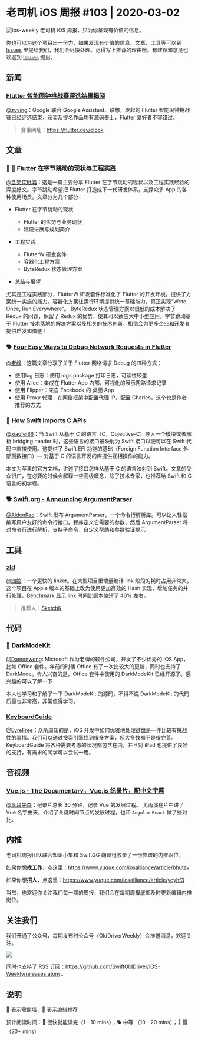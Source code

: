 # 老司机 iOS 周报 #103 | 2020-03-02

![ios-weekly](https://github.com/SwiftOldDriver/iOS-Weekly/blob/master/assets/ios-weekly.png?raw=true)
老司机 iOS 周报，只为你呈现有价值的信息。

你也可以为这个项目出一份力，如果发现有价值的信息、文章、工具等可以到 [Issues](https://github.com/SwiftOldDriver/iOS-Weekly/issues) 里提给我们，我们会尽快处理。记得写上推荐的理由哦。有建议和意见也欢迎到 [Issues](https://github.com/SwiftOldDriver/iOS-Weekly/issues) 提出。

## 新闻

### [Flutter 智能闹钟挑战赛评选结果揭晓](https://medium.com/flutter/its-time-the-flutter-clock-contest-results-dcebe2eb3957)

[@zvving](https://github.com/zvving)：Google 联合 Google Assistant、联想，发起的 Flutter 智能闹钟挑战赛已经评选结束，获奖及提名作品均有源码奉上，Flutter 爱好者不容错过。

> 赛事网址：<https://flutter.dev/clock>

## 文章

### 🌟 🐢 [Flutter 在字节跳动的现状与工程实践](https://mp.weixin.qq.com/s?__biz=MzUxMzcxMzE5Ng==&mid=2247493836&idx=1&sn=979792491d0abe803c0f00ed412fb0de&chksm=f9525d8fce25d499f5c9815529f7fc25d5e130986a44e430352e375b77d5fe727a8d88f783e1&mpshare=1&scene=1&srcid=&sharer_sharetime=1582811190556&sharer_shareid=b37c346ca5a345410d47741175cc1271&rd2werd=1#wechat_redirect)

[@含笑饮砒霜](https://weibo.com/chinafishnews/)：这是一篇主要分享 Flutter 在字节跳动的现状以及工程实践经验的深度好文。字节跳动希望把 Flutter 打造成下一代研发体系，支撑众多 App 的各种使用场景。文章分为几个部分：

- Flutter 在字节跳动的现状
  - Flutter 的优势与业务现状
  - 建设进展与规划简介
  
- 工程实践
  - FlutterW 研发套件
  - 容器化工程方案
  - ByteRedux 状态管理方案
  
- 总结与展望

尤其是工程实践部分，FlutterW 研发套件标准化了 Flutter 的开发环境，提供了方案统⼀实施的能⼒。容器化方案让运行环境提供统⼀基础能力，真正实现“Write Once, Run Everywhere”。 ByteRedux 状态管理方案以很低的成本解决了 Redux 的问题，保留了 Redux 的优势，使其可以适应大中小型应用。字节跳动基于 Flutter 技术落地的解决方案以及相关的技术创新，相信会为更多企业和开发者提供启发和借鉴！

### 🐕 [Four Easy Ways to Debug Network Requests in Flutter](https://medium.com/flutter-community/three-easy-ways-to-debug-network-requests-in-flutter-53043e898929)

[@老峰](https://github.com/GesanTung)：这篇文章分享了关于 Flutter 网络请求 Debug 的四种方式：

- 使用log 日志：使用 logs package 打印日志，可读性较差
- 使用 Alice：集成在 Flutter App 内部，可视化的展示网路请求记录
- 使用 Flipper：来自 Facebook 的 桌面 App
- 使用 Proxy 代理：在网络框架中配置代理 IP，配置 Charles，这个也是作者推荐的方式

### 🐢 [How Swift imports C APIs](https://github.com/apple/swift/blob/master/docs/HowSwiftImportsCAPIs.md)

[@xiaofei86](https://weibo.com/xuyafei86)：当 Swift 从基于 C 的语言（C，Objective-C）导入一个模块或者解析 bridging header 时，这些语言的接口被映射为 Swift 接口以便可以在 Swift 代码中直接使用。这提供了 Swift EFI 功能的基础（Foreign Function Interface 外部函数接口）— 对基于 C 的语言开发的库提供互相操作的能力。

本文为苹果的官方文档，讲述了接口怎样从基于 C 的语言映射到 Swift。文章的受众很广，在必要的时候会解释一些高级概念，除了技术专家，也推荐给 Swift 和 C 语言的初学者。

### 🐕 [Swift.org - Announcing ArgumentParser](https://swift.org/blog/argument-parser/)

[@AidenRao](https://weibo.com/AidenRao)：Swift 发布 ArgumentParser，一个命令行解析库。可以让人轻松编写用户友好的命令行接口。程序定义它需要的参数，然后 ArgumentParser 将对命令行进行解析，支持子命令，自定义帮助和参数验证提示。

## 工具

### [zld](https://github.com/michaeleisel/zld)

[@四娘](https://kemchej.github.io/)：一个更快的 linker。在大型项目里增量编译 link 阶段的耗时占用非常大，这个项目在 Apple 版本的基础上改为使用更加高效的 Hash 实现，增加任务的并行处理，Benchmark 显示 link 时间比原本缩短了 40% 左右。

> 推荐人：[SketchK](https://github.com/SketchK)

## 代码

### 🌟 [DarkModeKit](https://github.com/microsoft/DarkModeKit)

[@Damonwong](https://github.com/Damonvvong): Microsoft 作为老牌的软件公司，开发了不少优秀的 iOS App，比如 Office 套件。年前的时候 Office 有了一次比较大的更新，同时也支持了 DarkMode。令人兴奋的是，Office 套件中使用的 DarkModeKit 已经开源了。感兴趣的可以了解一下

本人也学习和了解了一下 DarkModeKit 的源码，不得不说 DarkModeKit 的代码质量也非常高，非常值得学习。

### [KeyboardGuide](https://github.com/niw/KeyboardGuide)

[@EyreFree](https://github.com/eyrefree)：众所周知的是，iOS 开发中如何优雅地处理键盘是一件比较有挑战性的事情。我们可以通过搜索引擎找到很多方案，但大多数都不是很完善。KeyboardGuide 将各种需要考虑的状况都包含在内，并且对 iPad 也提供了良好的支持，有需求的同学可以尝试一用。

## 音视频

### [Vue.js - The Documentary，Vue.js 纪录片，配中文字幕](https://www.bilibili.com/video/av92525472/)

[@享耳先森](https://github.com/iblacksun)：纪录片总长 30 分钟，记录 Vue 的发展过程。
尤雨溪在片中讲了 Vue 名字由来，介绍了关键时间节点的发展过程，也和 `Angular` `React` 做了些对比。

## 内推

老司机周报团队联合知识小集和 SwiftGG 翻译组收录了一份靠谱的内推职位。

如果你想**找工作**，点这里：<https://www.yuque.com/iosalliance/article/bhutav>

如果你想**招人**，点这里：<https://www.yuque.com/iosalliance/article/ycyhf3>

当然，也欢迎你关注我们每一期的周报，我们会在每期周报底部及时更新编辑内推岗位。

## 关注我们

我们开通了公众号，每期发布时公众号（OldDriverWeekly）会推送消息，欢迎关注。

![](https://github.com/SwiftOldDriver/iOS-Weekly/blob/master/assets/qrcode_for_wechat.jpg?raw=true)

同时也支持了 RSS 订阅：<https://github.com/SwiftOldDriver/iOS-Weekly/releases.atom> 。

## 说明

🚧 表示需翻墙，🌟 表示编辑推荐

预计阅读时间：🐎 很快就能读完（1 - 10 mins）；🐕 中等 （10 - 20 mins）；🐢 慢（20+ mins）
